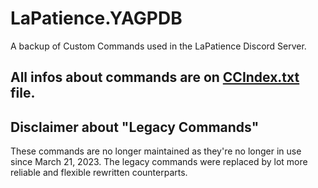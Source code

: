 # LaPatience.YAGPDB
A backup of Custom Commands used in the LaPatience Discord Server.

## All infos about commands are on [CCIndex.txt](../main/CCIndex.txt) file.

## Disclaimer about "Legacy Commands"
These commands are no longer maintained as they're no longer in use since March 21, 2023.
The legacy commands were replaced by lot more reliable and flexible rewritten counterparts.